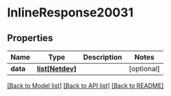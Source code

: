 # InlineResponse20031

## Properties
Name | Type | Description | Notes
------------ | ------------- | ------------- | -------------
**data** | [**list[Netdev]**](Netdev.md) |  | [optional] 

[[Back to Model list]](../README.md#documentation-for-models) [[Back to API list]](../README.md#documentation-for-api-endpoints) [[Back to README]](../README.md)


